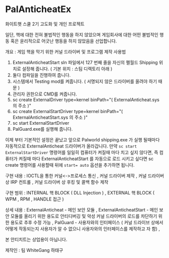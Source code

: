 # PalAnticheatEx
화이트햇 스쿨 2기 고도화 및 개인 프로젝트 


일단, 핵에 대한 전혀 불법적인 행동을 하지 않았으며 게임회사에 대한 어떤 불법적인 행동 혹은 윤리적으로 어긋난 행동을 하지 않았음을 선업합니다.

개요 : 게임 핵을 막기 위한 커널 드라이버 및 프로그램 제작
사용법 
1. ExternalAnticheatStart sln 파일에서 127 번째 줄을 자신의 펠월드 Shipping 위치로 설정해 줍니다. ( 기본 위치 : 스팀 디렉토리 아래 )
2. 둘다 컴파일을 진행하여 줍니다.
3. 시스템에서 Testing mod를 켜줍니다. ( 서명되지 않은 드라이버를 올려야 하기 때문 )
4. 관리자 권한으로 CMD를 켜줍니다.
5. sc create ExternalDriver type=kernel binPath="( ExternalAnticheat.sys 의 주소 )"
6. sc create ExternalStartDriver type=kernel binPath="( ExternalAnticheatStart.sys 의 주소 )"
7. sc start ExternalStartDriver
8. PalGuard.exe를 실행해 줍니다.

이제 부터 기본적인 설정은 끝났고 앞으로 Palworld shipping.exe 가 실행 될때마다 자동적으로 ExternalAnticheat 드라이버가 올라갑니다.
만약 `sc start ExternalStartDriver`  명령어를 일일히 컴퓨터가 켜질때 마다 치고 싶지 않다면, 즉 컴퓨터가 켜질때 마다 ExternalAnticheatStart 를 자동으로 로드 시키고 싶다면
sc create 명령어를 사용할때 뒤에 `start= auto` 옵션을 추가하면 됩니다.

구현 내용 : 
IOCTL을 통한 커널<->프로세스 통신 ,
커널 드라이버 제작 , 
커널 드라이버 상 IRP 컨트롤 , 
커널 드라이버 상 후킹 및 콜백 함수 제작

구현 범위 : 
INTERNAL 핵 BLOCK  ( DLL Injection ) , 
EXTERNAL 핵 BLOCK  ( WPM , RPM , HANDLE 접근 )

상세 내용 : 
ExternalAnticheat -  메인 보안 모듈 , 
ExternalAnticheatStart  - 메인 보안 모듈를 올리기 위한 용도로 안티디버깅 및 악성 커널 드라이버의 로드를 차단하기 위한 용도로 추후 수정 가능 , 
PalGuard - 사용자와의 인터페이스 ( 커널 드라이브 상에서 어떻게 작동되는지 사용자가 알 수 없으니 사용자와의 인터페이스를 제작하고 자 함) , 

본 안티치트는 상업용이 아닙니다.

제작인 : 팀 WhiteGang 하태구
